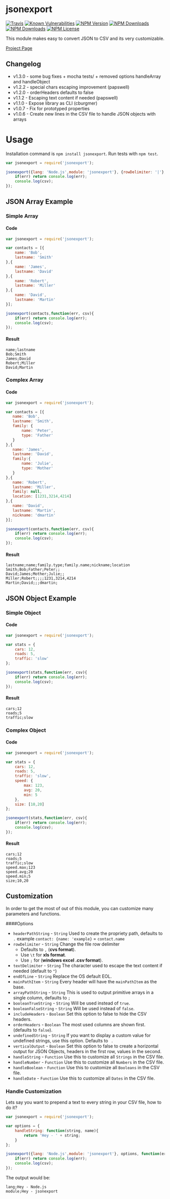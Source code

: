 # jsonexport

[![Travis](https://travis-ci.org/kauegimenes/jsonexport.svg)](https://travis-ci.org/kauegimenes/jsonexport)
[![Known Vulnerabilities](https://snyk.io/test/npm/jsonexport/badge.svg)](https://snyk.io/test/npm/jsonexport)
[![NPM Version](http://img.shields.io/npm/v/jsonexport.svg?style=flat)](https://www.npmjs.org/package/jsonexport)
[![NPM Downloads](https://img.shields.io/npm/dm/jsonexport.svg?style=flat)](https://www.npmjs.org/package/jsonexport)
[![NPM Downloads](https://img.shields.io/npm/dt/jsonexport.svg?style=flat)](https://www.npmjs.org/package/jsonexport)
[![NPM License](https://img.shields.io/npm/l/jsonexport.svg?style=flat)](https://www.npmjs.org/package/jsonexport)



This module makes easy to convert JSON to CSV and its very customizable.

[Project Page](http://kauegimenes.github.io/jsonexport/)

Changelog
----------------------
- v1.3.0 - some bug fixes + mocha tests/ + removed options handleArray and handleObject
- v1.2.2 - special chars escaping improvement (papswell)
- v1.2.0 - orderHeaders defaults to false
- v1.1.2 - Escaping text content if needed (papswell)
- v1.1.0 - Expose library as CLI (cburgmer)
- v1.0.7 - Fix for prototyped properties
- v1.0.6 - Create new lines in the CSV file to handle JSON objects with arrays

# Usage

Installation command is `npm install jsonexport`.
Run tests with `npm test`.

```javascript
var jsonexport = require('jsonexport');

jsonexport({lang: 'Node.js',module: 'jsonexport'}, {rowDelimiter: '|'}, function(err, csv){
    if(err) return console.log(err);
    console.log(csv);
});
```

## JSON Array Example

### Simple Array

#### Code

```javascript
var jsonexport = require('jsonexport');

var contacts = [{
    name: 'Bob',
    lastname: 'Smith'
},{
    name: 'James',
    lastname: 'David'
},{
    name: 'Robert',
    lastname: 'Miller'
},{
    name: 'David',
    lastname: 'Martin'
}];

jsonexport(contacts,function(err, csv){
    if(err) return console.log(err);
    console.log(csv);
});
```

#### Result

```
name;lastname
Bob;Smith
James;David
Robert;Miller
David;Martin
```

### Complex Array

#### Code

```javascript
var jsonexport = require('jsonexport');

var contacts = [{
   name: 'Bob',
   lastname: 'Smith',
   family: {
       name: 'Peter',
       type: 'Father'
   }
},{
   name: 'James',
   lastname: 'David',
   family:{
       name: 'Julie',
       type: 'Mother'
   }
},{
   name: 'Robert',
   lastname: 'Miller',
   family: null,
   location: [1231,3214,4214]
},{
   name: 'David',
   lastname: 'Martin',
   nickname: 'dmartin'
}];

jsonexport(contacts,function(err, csv){
    if(err) return console.log(err);
    console.log(csv);
});
```

#### Result

```
lastname;name;family.type;family.name;nickname;location
Smith;Bob;Father;Peter;;
David;James;Mother;Julie;;
Miller;Robert;;;;1231,3214,4214
Martin;David;;;dmartin;
```

## JSON Object Example

### Simple Object

#### Code

```javascript
var jsonexport = require('jsonexport');

var stats = {
    cars: 12,
    roads: 5,
    traffic: 'slow'
};

jsonexport(stats,function(err, csv){
    if(err) return console.log(err);
    console.log(csv);
});
```

#### Result

```
cars;12
roads;5
traffic;slow
```

### Complex Object

#### Code

```javascript
var jsonexport = require('jsonexport');

var stats = {
    cars: 12,
    roads: 5,
    traffic: 'slow',
    speed: {
        max: 123,
        avg: 20,
        min: 5
    },
    size: [10,20]
};

jsonexport(stats,function(err, csv){
    if(err) return console.log(err);
    console.log(csv);
});
```

#### Result

```
cars;12
roads;5
traffic;slow
speed.max;123
speed.avg;20
speed.min;5
size;10,20
```

## Customization

In order to get the most of out of this module, you can customize many parameters and functions.

####Options

- `headerPathString` - `String` Used to create the propriety path, defaults to `.` example `contact: {name: 'example}` = `contact.name`
- `rowDelimiter` - `String` Change the file row delimiter
    - Defaults to `,` (**cvs format**).
    - Use `\t` for **xls format**.
    - Use `;` for (**windows excel .csv format**).
- `textDelimiter` - `String` The character used to escape the text content if needed (default to `"`)
- `endOfLine` - `String` Replace the OS default EOL.
- `mainPathItem` - `String` Every header will have the `mainPathItem` as the base.
- `arrayPathString` - `String` This is used to output primitive arrays in a single column, defaults to `;`
- `booleanTrueString` - `String` Will be used instead of `true`.
- `booleanFalseString` - `String` Will be used instead of `false`.
- `includeHeaders` - `Boolean` Set this option to false to hide the CSV headers.
- `orderHeaders` - `Boolean` The most used columns are shown first. (defaults to `false`).
- `undefinedString` - `String` If you want to display a custom value for undefined strings, use this option. Defaults to ` `.
- `verticalOutput` - `Boolean` Set this option to false to create a horizontal output for JSON Objects, headers in the first row, values in the second.
- `handleString` - `Function` Use this to customize all `Strings` in the CSV file.
- `handleNumber` - `Function` Use this to customize all `Numbers` in the CSV file.
- `handleBoolean` - `Function` Use this to customize all `Booleans` in the CSV file.
- `handleDate` - `Function` Use this to customize all `Dates` in the CSV file.

### Handle Customization

Lets say you want to prepend a text to every string in your CSV file, how to do it?

```javascript
var jsonexport = require('jsonexport');

var options = {
    handleString: function(string, name){
        return 'Hey - ' + string;
    }
};

jsonexport({lang: 'Node.js',module: 'jsonexport'}, options, function(err, csv){
    if(err) return console.log(err);
    console.log(csv);
});
```

The output would be:

```
lang;Hey - Node.js
module;Hey - jsonexport
```
